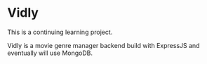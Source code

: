 # Vidly

This is a continuing learning project.

Vidly is a movie genre manager backend build with ExpressJS and eventually will use MongoDB.